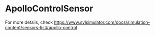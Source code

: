 # ApolloControlSensor

For more details, check https://www.svlsimulator.com/docs/simulation-content/sensors-list#apollo-control
